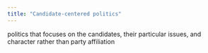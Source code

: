 ```yaml
---
title: "Candidate-centered politics"
---
```

politics that focuses on the candidates, their particular issues, and character rather than party affiliation

